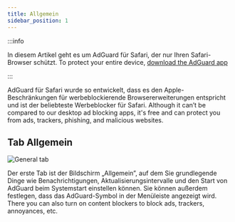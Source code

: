 ```yaml
---
title: Allgemein
sidebar_position: 1
---
```


:::info

In diesem Artikel geht es um AdGuard für Safari, der nur Ihren Safari-Browser schützt. To protect your entire device, [download the AdGuard app](https://agrd.io/download-kb-adblock)

:::

AdGuard für Safari wurde so entwickelt, dass es den Apple-Beschränkungen für werbeblockierende Browsererweiterungen entspricht und ist der beliebteste Werbeblocker für Safari. Although it can’t be compared to our desktop ad blocking apps, it's free and can protect you from ads, trackers, phishing, and malicious websites.

## Tab Allgemein

![General tab](https://cdn.adtidy.org/public/Adguard/Blog/AG_for_Safari_in-depth_review/General.png)

Der erste Tab ist der Bildschirm „Allgemein”, auf dem Sie grundlegende Dinge wie Benachrichtigungen, Aktualisierungsintervalle und den Start von AdGuard beim Systemstart einstellen können. Sie können außerdem festlegen, dass das AdGuard-Symbol in der Menüleiste angezeigt wird. There you can also turn on content blockers to block ads, trackers, annoyances, etc.

